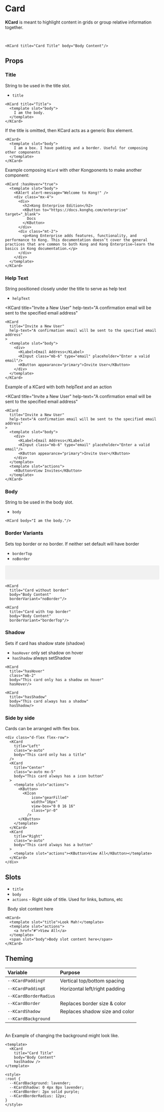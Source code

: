 # Card

**KCard** is meant to highlight content in grids or group relative information together.

&nbsp;
<KCard title="Card Title" body="Body Content"/>

```vue
<KCard title="Card Title" body="Body Content"/>
```

## Props
### Title
String to be used in the title slot.

- `title`

<KCard title="Title">
  <template slot="body">
    I am the body.
  </template>
</KCard>

```vue
<KCard title="Title">
  <template slot="body">
    I am the body.
  </template>
</KCard>
```

If the title is omitted, then KCard acts as a generic Box element.

<KCard>
  <template slot="body">
    I am a box. I have padding and a border. Useful for composing other components
  </template>
</KCard>

```vue
<KCard>
  <template slot="body">
    I am a box. I have padding and a border. Useful for composing other components
  </template>
</KCard>
```

Example composing `KCard` with other Kongponents to make another component:

<KCard :hasHover="true">
  <template slot="body">
    <KAlert alert-message="Welcome to Kong!" />
    <div class="mx-4">
      <div style="display: flex; justify-content: space-between; align-items: center;">
        <h2>Kong Enterprise Edition</h2>
        <KButton to="https://docs.konghq.com/enterprise" target="_blank">
          Docs
        </KButton>
      </div>
      <div class="mt-2">
        <p>Kong Enterprise adds features, functionality, and performance to Kong. This documentation doesn’t cover the general practices that are common to both Kong and Kong Enterprise—learn the basics in Kong documentation.</p>
      </div>
    </div>
  </template>
</KCard>


```vue
<KCard :hasHover="true">
  <template slot="body">
    <KAlert alert-message="Welcome to Kong!" />
    <div class="mx-4">
      <div>
        <h2>Kong Enterprise Edition</h2>
        <KButton to="https://docs.konghq.com/enterprise" target="_blank">
          Docs
        </KButton>
      </div>
      <div class="mt-2">
        <p>Kong Enterprise adds features, functionality, and performance to Kong. This documentation doesn’t cover the general practices that are common to both Kong and Kong Enterprise—learn the basics in Kong documentation.</p>
      </div>
    </div>
  </template>
</KCard>
```

### Help Text

String positioned closely under the title to serve as help text

- `helpText`

<KCard
  title="Invite a New User"
  help-text="A confirmation email will be sent to the specified email address"
>
  <template slot="body">
    <div>
      <KLabel>Email Address</KLabel>
      <KInput class="mb-6" type="email" placeholder="Enter a valid email"/>
      <KButton appearance="primary">Invite User</KButton>
    </div>
  </template>
</KCard>

```vue
<KCard
  title="Invite a New User"
  help-text="A confirmation email will be sent to the specified email address"
>
  <template slot="body">
    <div>
      <KLabel>Email Address</KLabel>
      <KInput class="mb-6" type="email" placeholder="Enter a valid email"/>
      <KButton appearance="primary">Invite User</KButton>
    </div>
  </template>
</KCard>
```

Example of a KCard with both helpText and an action

<KCard
  title="Invite a New User"
  help-text="A confirmation email will be sent to the specified email address"
>
  <template slot="body">
    <div>
      <KLabel>Email Address</KLabel>
      <KInput class="mb-6" type="email" placeholder="Enter a valid email"/>
      <KButton appearance="primary">Invite User</KButton>
    </div>
  </template>
  <template slot="actions">
    <KButton>View Invites</KButton>
  </template>
</KCard>

```vue
<KCard
  title="Invite a New User"
  help-text="A confirmation email will be sent to the specified email address"
>
  <template slot="body">
    <div>
      <KLabel>Email Address</KLabel>
      <KInput class="mb-6" type="email" placeholder="Enter a valid email"/>
      <KButton appearance="primary">Invite User</KButton>
    </div>
  </template>
  <template slot="actions">
    <KButton>View Invites</KButton>
  </template>
</KCard>
```

### Body
String to be used in the body slot.

- `body`

<KCard body="I am the body."/>

```vue
<KCard body="I am the body."/>
```

### Border Variants
Sets top border or no border. If neither set default will have border

- `borderTop`
- `noBorder`

<div class="borderless-cards">
  <KCard
    title="Card without border"
    body="Body Content"
    borderVariant="noBorder"/>

  <KCard
    title="Card with top border"
    body="Body Content"
    borderVariant="borderTop"/>
</div>

```vue
<KCard
  title="Card without border"
  body="Body Content"
  borderVariant="noBorder"/>

<KCard
  title="Card with top border"
  body="Body Content"
  borderVariant="borderTop"/>
```

### Shadow
Sets if card has shadow state (shadow)

- `hasHover` only set shadow on hover
- `hasShadow` always setShadow

<KCard
  title="hasHover"
  class="mb-2"
  body="This card only has a shadow on hover"
  hasHover/>

<KCard
  title="hasShadow"
  body="This card always has a shadow"
  hasShadow/>

```vue
<KCard
  title="hasHover"
  class="mb-2"
  body="This card only has a shadow on hover"
  hasHover/>

<KCard
  title="hasShadow"
  body="This card always has a shadow"
  hasShadow/>
```

### Side by side
Cards can be arranged with flex box.

<div class="d-flex flex-row">
  <KCard
    title="Left"
    class="w-auto"
    body="This card only has a title"
  />
  <KCard
    title="Center"
    class="w-auto mx-5"
    body="This card always has a icon button"
  >
    <template slot="actions">
      <KButton>
        <KIcon
            icon="gearFilled"
            width="16px"
            view-box="0 0 16 16"
            class="pr-0"
          />
      </KButton>
    </template>
  </KCard>
  <KCard
    title="Right"
    class="w-auto"
    body="This card always has a button"
  >
    <template slot="actions"><KButton>View All</KButton></template>
  </KCard>
</div>

```vue
<div class="d-flex flex-row">
  <KCard
    title="Left"
    class="w-auto"
    body="This card only has a title"
  />
  <KCard
    title="Center"
    class="w-auto mx-5"
    body="This card always has a icon button"
  >
    <template slot="actions">
      <KButton>
        <KIcon
            icon="gearFilled"
            width="16px"
            view-box="0 0 16 16"
            class="pr-0"
          />
      </KButton>
    </template>
  </KCard>
  <KCard
    title="Right"
    class="w-auto"
    body="This card always has a button"
  >
    <template slot="actions"><KButton>View All</KButton></template>
  </KCard>
</div>
```

## Slots
- `title`
- `body`
- `actions` - Right side of title. Used for links, buttons, etc

&nbsp;
<KCard>
  <template slot="title">Look Mah!</template>
  <template slot="actions"><a href="#">View All</a></template>
  <span slot="body">Body slot content here</span>
</KCard>

```vue
<KCard>
  <template slot="title">Look Mah!</template>
  <template slot="actions">
    <a href="#">View All</a>
  </template>
  <span slot="body">Body slot content here</span>
</KCard>
```

## Theming
| Variable | Purpose
|:-------- |:-------
| `--KCardPaddingY `| Vertical top/bottom spacing
| `--KCardPaddingX` | Horizontal left/right padding
| `--KCardBorderRadius` |
| `--KCardBorder`| Replaces border size & color
| `--KCardShadow`| Replaces shadow size and color
| `--KCardBackground`|


\
An Example of changing the background might look like.

<div class="card-wrapper">
  <KCard
    title="Card Title"
    body="Body Content"
    hasShadow />
</div>

```vue
<template>
  <KCard
    title="Card Title"
    body="Body Content"
    hasShadow />
</template>

<style>
:root {
  --KCardBackground: lavender;
  --KCardShadow: 0 4px 8px lavender;
  --KCardBorder: 2px solid purple;
  --KCardBorderRadius: 12px;
}
</style>
```

<style lang="scss">
.borderless-cards {
  padding: 1rem;
  background: rgba(27,31,35,0.05);
  border-radius: 3px;
  .kong-card {
    background: #fff;
  }
}
.card-wrapper {
  --KCardBackground: lavender;
  --KCardShadow: 0 4px 8px lavender;
  --KCardBorder: 2px solid purple;
  --KCardBorderRadius: 12px;
}
</style>
